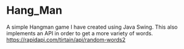 # Hang_Man
A simple Hangman game I have created using Java Swing. This also implements an API in order to get a more variety of words.
https://rapidapi.com/tirtain/api/random-words2

